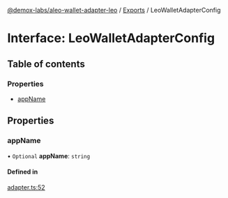 [@demox-labs/aleo-wallet-adapter-leo](../README.md) / [Exports](../modules.md) / LeoWalletAdapterConfig

# Interface: LeoWalletAdapterConfig

## Table of contents

### Properties

- [appName](LeoWalletAdapterConfig.md#appname)

## Properties

### appName

• `Optional` **appName**: `string`

#### Defined in

[adapter.ts:52](https://github.com/demox-labs/leo-wallet-adapter/blob/4e84099/packages/wallets/leo/adapter.ts#L52)
